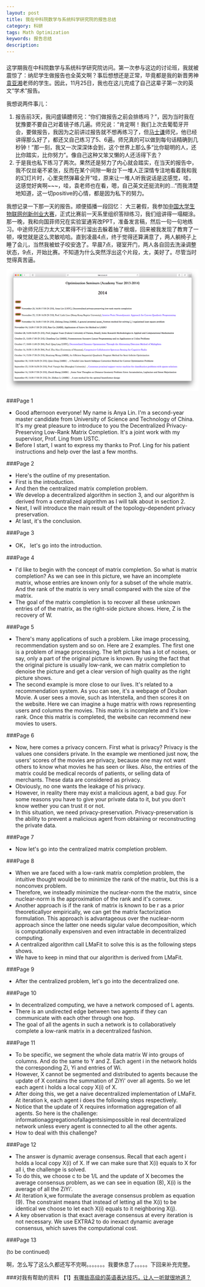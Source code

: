 ```yaml
---
layout: post
title: 我在中科院数学与系统科学研究院的报告总结
category: 科研
tags: Math Optimization
keywords: 报告总结
description: 
---
```


###
这学期我在中科院数学与系统科学研究院访问。第一次参与这边的讨论班，我就被震惊了：纳尼学生做报告也全英文啊？事后想想还是正常，毕竟都是我的新晋男神[袁亚湘](http://lsec.cc.ac.cn/~yyx/chinese/indexc.htm)老师的学生。因此，11月25日，我也在这儿完成了自己这辈子第一次的英文“学术”报告。

我想说两件事儿：

1. 报告前3天，我问盛镇醴师兄：“你们做报告之前会排练吗？”，因为当时我在犹豫要不要自己对着镜子练几遍。师兄说：“肯定啊！我们上次去葡萄牙开会，要做报告，我因为之前讲过报告就不想再练习了，但[马士谦](http://www.se.cuhk.edu.hk/people/sqma.html)师兄，他已经讲得那么好了，都还又自己练习了5、6遍。师兄真的可以做到每句话精确到几秒钟！”那一刻，我又一次深深体会到，这个世界上那么多“比你聪明的人，还比你踏实，比你努力”。像自己这种又笨又懒的人还活得下去？
2. 于是我也私下练习了两次。果然还是努力了内心就会踏实，在当天的报告中，我不仅丝毫不紧张，反而在某个间隙一瞅台下一堆人正深情专注地看着我和我的幻灯片时，心里突然弹幕全开“哇，原来让一堆人听我说话是这感觉，哇，这感觉好爽啊~~~，哇，袁老师也在看，嗯，自己英文还挺流利的...”而我清楚地知道，这一切positive的心情，都是因为私下的努力。

我想记录一下那一天的报告。顺便插播一段回忆：
大三暑假，我参加[中国大学生物联网创新创业大赛](http://china.ican-contest.org/index.html)，正式比赛前一天系里组织答辩练习，我们组讲得一塌糊涂。那一晚，我和向国菲师兄在实验室通宵改PPT，准备发言稿，然后一句一句地练习。中途师兄压力太大又累得不行溜出去躲着抽了根烟，回来被我发现了教育了一顿，嗅觉就是这么灵敏哈哈。直到凌晨4点，终于觉得还算满意了，两人躺椅子上睡了会儿，当然我被蚊子咬安逸了。早晨7点，寝室开门，两人各自回去洗澡调整状态，9点，开始比赛。不知道为什么突然浮出这个片段，太，美好了。尽管当时觉得真苦逼。

![1](/public/img/posts/s1.png)




###Page 1
- Good afternoon everyone! My name is Anya Lin. I'm a second-year master candidate from University of Science and Technology of China. It's my great pleasure to introduce to you the Decentralized Privacy-Preserving Low-Rank Matrix Completion. It's a joint work with my supervisor, Prof. Ling from USTC.
- Before I start, I want to express my thanks to Prof. Ling for his patient instructions and help over the last a few months.

###Page 2
- Here's the outline of my presentation.
- First is the introduction.
- And then the centralized matrix completion problem.
- We develop a decentralized algorithm in section 3, and our algorithm is derived from a centralized algorithm as I will talk about in section 2.
- Next, I will introduce the main result of the topology-dependent privacy preservation.
- At last, it's the conclusion.

###Page 3
- OK， let's go into the introduction.

###Page 4
- I'd like to begin with the concept of matrix completion. So what is matrix completion? As we can see in this picture, we have an incomplete matrix, whose entries are known only for a subset of the whole matrix. And the rank of the matrix is very small compared with the size of the matrix.
- The goal of the matrix completion is to recover all these unknown entries of of the matrix, as the right-side picture shows. Here, Z is the recovery of W.

###Page 5
- There's many applications of such a problem. Like image processing, recommendation system and so on. Here are 2 examples. The first one is a problem of image processing. The left picture has a lot of noises, or say, only a part of the original picture is known. By using the fact that the original picture is usually low-rank, we can matrix completion to denoise the picture and get a clear version of high quality as the right picture shows.
- The second example is more close to our lives. It's related to a recommendation system. As you can see, it's a webpage of Douban Movie. A user sees a movie, such as Interstella, and then scores it on the website. Here we can imagine a huge matrix with rows representing users and columns the movies. This matrix is incomplete and it's low-rank. Once this matrix is completed, the website can recommend new movies to users.

###Page 6
- Now, here comes a privacy concern. First what is privacy? Privacy is the values one considers private. In the example we mentioned just now, the users' scores of the movies are privacy, because one may not want others to know what movies he has seen or likes. Also, the entries of the matrix could be medical records of patients, or selling data of merchants. These data are considered as privacy.
- Obviously, no one wants the leakage of his privacy.
- However, in reality there may exist a malicious agent, a bad guy. For some reasons you have to give your private data to it, but you don't know wether you can trust it or not.
- In this situation, we need privacy-preservation. Privacy-preservation is the ability to prevent a malicious agent from obtaining or reconstructing the private data.

###Page 7
- Now let's go into the centralized matrix completion problem.

###Page 8
- When we are faced with a low-rank matrix completion problem, the intuitive thought would be to minimize the rank of the matrix, but this is a nonconvex problem. 
- Therefore, we insteadly minimize the nuclear-norm the the matrix, since nuclear-norm is the approximation of the rank and it's convex.
- Another approach is if the rank of matrix is known to be r as a prior theoreticallyor empirically, we can get the matrix factorization formulation. This approach is advantageous over the nuclear-norm approach since the latter one needs sigular value decomposition, which is computationally expensiven and even intractable in decentralized computing.
- A centralized algorithm call LMaFit to solve this is as the following steps shows.
- We have to keep in mind that our algorithm is derived from LMaFit.

###Page 9
- After the centralized problem, let's go into the decentralized one.

###Page 10
- In decentralized computing, we have a network composed of L agents.
- There is an undirected edge between two agents if they can communicate with each other through one hop.
- The goal of all the agents in such a network is to collaboratively complete a low-rank matrix in a decentralized fashion.

###Page 11
- To be specific, we segment the whole data matrix W into groups of columns. And do the same to Y and Z. Each agent i in the network holds the corresponding Zi, Yi and entries of Wi. 
- However, X cannot be segmented and distributed to agents because the update of X contains the summation of ZiYi' over all agents. So we let each agent i holds a local copy X(i) of X.
- After doing this, we get a naive decentralized implementation of LMaFit. At iteration k, each agent i does the following steps respectively.
- Notice that the update of X requires information aggregation of all agents. So here is the challenge: informationaggregationofallagentsisimpossible in real decentralized network unless every agent is connected to all the other agents. 
- How to deal with this challenge?

###Page 12
- The answer is dynamic average consensus. Recall that each agent i holds a local copy X(i) of X. If we can make sure that X(i) equals to X for all i, the challenge is solved. 
- To do this, we choose c to be 1/L and the update of X becomes the average consensus problem, as we can see in equation (8), X(i) is the average of all the ZiYi'.
- At iteration k,we formulate the average consensus problem as equation (9). The constraint means that instead of letting all the X(i) to be identical we choose to let each X(i) equals to it neighboring X(j).
- A key observation is that exact average consensus at every iteration is not necessary. We use EXTRA2 to do inexact dynamic average consensus, which saves the computational cost.

###Page 13

(to be continued)


啊，怎么写了这么久都还写不完啊。。。。。。。我要休息了。。。。。下回来补充完整。




###对我有帮助的资料
【1】[有哪些高级的英语表达技巧，让人一听就很地道？](http://www.zhihu.com/question/24544386/answer/30237316)



